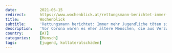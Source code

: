 ```yaml
---
date:          2021-05-15
redirect:      https://www.wochenblick.at/rettungsmann-berichtet-immer-mehr-jugendliche-toeten-sich-selbst/
title:         Wochenblick
subtitle:      'Rettungsmann berichtet: Immer mehr Jugendliche töten sich selbst'
description:   'Vor Corona waren es eher ältere Menschen, die aus Verzweiflung die Kraft weiterzuleben nicht mehr aufbringen konnten. Jetzt sind es die, die das Leben noch vor sich gehabt hätten. Die Opfer einer eiskalten Corona-Politik.'
country:       [AT]
categories:    [Mensch]
tags:          [jugend, kollateralschäden]
---
```

